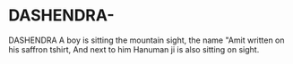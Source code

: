 # DASHENDRA-
DASHENDRA 
A boy is sitting the mountain sight, the name "Amit written on his saffron tshirt, And next to him Hanuman ji is also sitting on sight.
